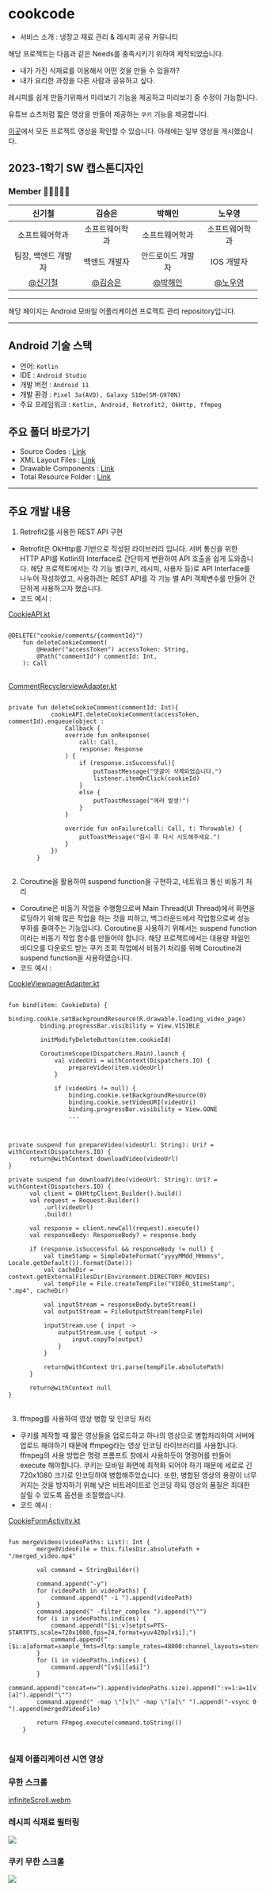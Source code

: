 # cookcode
- 서비스 소개 : 냉장고 재료 관리 & 레시피 공유 커뮤니티

해당 프로젝트는 다음과 같은 Needs를 충족시키기 위하여 제작되었습니다.
* 내가 가진 식재료를 이용해서 어떤 것을 만들 수 있을까? 
* 내가 요리한 과정을 다른 사람과 공유하고 싶다. 

레시피를 쉽게 만들기위해서 미리보기 기능을 제공하고 미리보기 중 수정이 가능합니다. 

유튜브 쇼츠처럼 짧은 영상을 만들어 제공하는 `쿠키` 기능을 제공합니다. 

[이곳](https://youtu.be/DgyzOiOkzns)에서 모든 프로젝트 영상을 확인할 수 있습니다. 아래에는 일부 영상을 게시했습니다. 
   
## 2023-1학기 SW 캡스톤디자인

### Member 👨🏼‍🤝‍👨🏼

|                          신기철                           |                          김승은                           |                          박해인                          |                          노우영                          |
| :-------------------------------------------------------: | :-------------------------------------------------------: | :-------------------------------------------------------: | :-------------------------------------------------------: |
|                      소프트웨어학과                       |                      소프트웨어학과                       |                      소프트웨어학과                       |                      소프트웨어학과                       |
|                    팀장, 백엔드 개발자                    |                          백엔드 개발자                           |                        안드로이드 개발자                          |                            IOS 개발자                             |                        백엔드                           |
|    [@신기철](https://github.com/skck0226)     |        [@김승은](https://github.com/julie0005)         |           [@박해인](https://github.com/haeiny-cloud)            |         [@노우영](https://github.com/99Page)          |


* * *

해당 페이지는 Android 모바일 어플리케이션 프로젝트 관리 repository입니다.   

* * *

## Android 기술 스택

- 언어: `Kotlin`
- IDE : `Android Studio`
- 개발 버전 : `Android 11`
- 개발 환경 : `Pixel 3a(AVD), Galaxy S10e(SM-G970N)`
- 주요 프레임워크 : `Kotlin, Android, Retrofit2, OkHttp, ffmpeg`

## 주요 폴더 바로가기

- Source Codes : [Link](https://github.com/ajou-swef/cookcode-android/tree/main/cookcode/app/src/main/java/com/swef/cookcode)
- XML Layout Files : [Link](https://github.com/ajou-swef/cookcode-android/tree/main/cookcode/app/src/main/res/layout)
- Drawable Components : [Link](https://github.com/ajou-swef/cookcode-android/tree/main/cookcode/app/src/main/res/drawable)
- Total Resource Folder : [Link](https://github.com/ajou-swef/cookcode-android/tree/main/cookcode/app/src/main/res)

* * *

## 주요 개발 내용
1. Retrofit2를 사용한 REST API 구현
  - Retrofit은 OkHttp를 기반으로 작성된 라이브러리 입니다. 서버 통신을 위한 HTTP API를 Kotlin의 Interface로 간단하게 변환하여 API 호출을 쉽게 도와줍니다. 해당 프로젝트에서는 각 기능 별(쿠키, 레시피, 사용자 등)로 API Interface를 나누어 작성하였고, 사용하려는 REST API를 각 기능 별 API 객체변수를 만들어 간단하게 사용하고자 했습니다.    
  - 코드 예시 :   
  
[CookieAPI.kt](https://github.com/ajou-swef/cookcode-android/blob/main/cookcode/app/src/main/java/com/swef/cookcode/api/CookieAPI.kt)
<pre>
<code>
@DELETE("cookie/comments/{commentId}")
    fun deleteCookieComment(
        @Header("accessToken") accessToken: String,
        @Path("commentId") commentId: Int,
    ): Call<StatusResponse>
</code>
</pre>
[CommentRecyclerviewAdapter.kt](https://github.com/ajou-swef/cookcode-android/blob/main/cookcode/app/src/main/java/com/swef/cookcode/adapter/CommentRecyclerviewAdapter.kt)
<pre>
<code>
private fun deleteCookieComment(commentId: Int){
            cookieAPI.deleteCookieComment(accessToken, commentId).enqueue(object :
                Callback<StatusResponse> {
                override fun onResponse(
                    call: Call<StatusResponse>,
                    response: Response<StatusResponse>
                ) {
                    if (response.isSuccessful){
                        putToastMessage("댓글이 삭제되었습니다.")
                        listener.itemOnClick(cookieId)
                    }
                    else {
                        putToastMessage("에러 발생!")
                    }
                }

                override fun onFailure(call: Call<StatusResponse>, t: Throwable) {
                    putToastMessage("잠시 후 다시 시도해주세요.")
                }
            })
        }
</code>
</pre>
2. Coroutine을 활용하여 suspend function을 구현하고, 네트워크 통신 비동기 처리
  - Coroutine은 비동기 작업을 수행함으로써 Main Thread(UI Thread)에서 화면을 로딩하기 위해 많은 작업을 하는 것을 피하고, 백그라운드에서 작업함으로써 성능 부하를 줄여주는 기능입니다. Coroutine을 사용하기 위해서는 suspend function이라는 비동기 작업 함수를 만들어야 합니다. 해당 프로젝트에서는 대용량 파일인 비디오를 다운로드 받는 쿠키 조회 작업에서 비동기 처리를 위해 Coroutine과 suspend function을 사용하였습니다.
  - 코드 예시 : 

[CookieViewpagerAdapter.kt](https://github.com/ajou-swef/cookcode-android/blob/main/cookcode/app/src/main/java/com/swef/cookcode/adapter/CookieViewpagerAdapter.kt)
<pre>
<code>
fun bind(item: CookieData) {
         binding.cookie.setBackgroundResource(R.drawable.loading_video_page)
         binding.progressBar.visibility = View.VISIBLE

         initModifyDeleteButton(item.cookieId)

         CoroutineScope(Dispatchers.Main).launch {
             val videoUri = withContext(Dispatchers.IO) {
                 prepareVideo(item.videoUrl)
             }

             if (videoUri != null) {
                 binding.cookie.setBackgroundResource(0)
                 binding.cookie.setVideoURI(videoUri)
                 binding.progressBar.visibility = View.GONE
                 ...
</code>
</pre>
<pre>
<code>
private suspend fun prepareVideo(videoUrl: String): Uri? = withContext(Dispatchers.IO) {
      return@withContext downloadVideo(videoUrl)
}
        
private suspend fun downloadVideo(videoUrl: String): Uri? = withContext(Dispatchers.IO) {
      val client = OkHttpClient.Builder().build()
      val request = Request.Builder()
          .url(videoUrl)
          .build()

      val response = client.newCall(request).execute()
      val responseBody: ResponseBody? = response.body

      if (response.isSuccessful && responseBody != null) {
          val timeStamp = SimpleDateFormat("yyyyMMdd_HHmmss", Locale.getDefault()).format(Date())
          val cacheDir = context.getExternalFilesDir(Environment.DIRECTORY_MOVIES)
          val tempFile = File.createTempFile("VIDEO_$timeStamp", ".mp4", cacheDir)

          val inputStream = responseBody.byteStream()
          val outputStream = FileOutputStream(tempFile)

          inputStream.use { input ->
              outputStream.use { output ->
                  input.copyTo(output)
              }
          }

          return@withContext Uri.parse(tempFile.absolutePath)
      }

      return@withContext null
}
</code>
</pre>
3. ffmpeg를 사용하여 영상 병합 및 인코딩 처리
  - 쿠키를 제작할 때 짧은 영상들을 업로드하고 하나의 영상으로 병합처리하여 서버에 업로드 해야하기 때문에 ffmpeg라는 영상 인코딩 라이브러리를 사용합니다. ffmpeg의 사용 방법은 명령 프롬프트 창에서 사용하듯이 명령어를 만들어 execute 해야합니다. 쿠키는 모바일 화면에 최적화 되어야 하기 때문에 세로로 긴 720x1080 크기로 인코딩하여 병합해주었습니다. 또한, 병합된 영상의 용량이 너무 커지는 것을 방지하기 위해 낮은 비트레이트로 인코딩 하되 영상의 품질은 최대한 살릴 수 있도록 옵션을 조절했습니다.
  - 코드 예시 : 
  
[CookieFormActivity.kt](https://github.com/ajou-swef/cookcode-android/blob/main/cookcode/app/src/main/java/com/swef/cookcode/CookieFormActivity.kt)
<pre>
<code>
fun mergeVideos(videoPaths: List<String>): Int {
        mergedVideoFile = this.filesDir.absolutePath + "/merged_video.mp4"

        val command = StringBuilder()

        command.append("-y")
        for (videoPath in videoPaths) {
            command.append(" -i ").append(videoPath)
        }
        command.append(" -filter_complex ").append("\"")
        for (i in videoPaths.indices) {
            command.append("[$i:v]setpts=PTS-STARTPTS,scale=720x1080,fps=24,format=yuv420p[v$i];")
            command.append("[$i:a]aformat=sample_fmts=fltp:sample_rates=48000:channel_layouts=stereo[a$i];")
        }
        for (i in videoPaths.indices) {
            command.append("[v$i][a$i]")
        }
        command.append("concat=n=").append(videoPaths.size).append(":v=1:a=1[v][a]").append("\"")
        command.append(" -map \"[v]\" -map \"[a]\" ").append("-vsync 0 ").append(mergedVideoFile)

        return FFmpeg.execute(command.toString())
    }
</code>
</pre>
### 실제 어플리케이션 시연 영상

### 무한 스크롤

[infiniteScroll.webm](https://github.com/ajou-swef/cookcode-android/assets/78847219/f3cd70e5-5cc4-4064-afa3-dd5df6041ef5)

### 레시피 식재료 필터링

<img src="https://github.com/ajou-swef/cookcode-android/assets/78847219/d59f0c4a-3b79-47b4-8533-feef96bba0db">

### 쿠키 무한 스크롤

<img src="https://github.com/ajou-swef/cookcode-android/assets/78847219/456c0818-5fe2-4f4f-baee-e502c7bdbe4d">
